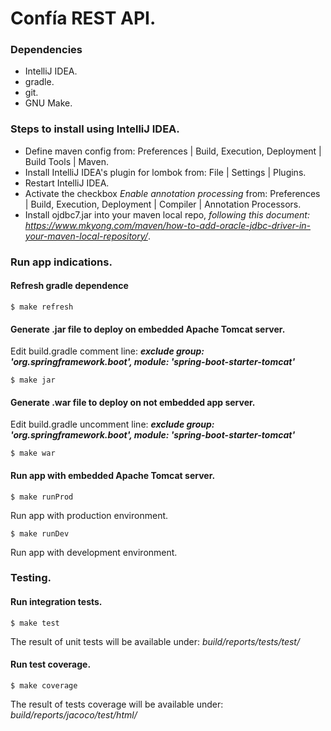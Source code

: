 # Confía REST API. 
### Dependencies
  - IntelliJ IDEA.
  - gradle.
  - git.
  - GNU Make.
  
### Steps to install using IntelliJ IDEA.
  - Define maven config from: Preferences | Build, Execution, Deployment | Build Tools | Maven.
  - Install IntelliJ IDEA's plugin for lombok from: File | Settings | Plugins.
  - Restart IntelliJ IDEA.
  - Activate the checkbox *Enable annotation processing* from: Preferences | Build, Execution, Deployment | Compiler | Annotation Processors.
  - Install ojdbc7.jar into your maven local repo, *following this document: https://www.mkyong.com/maven/how-to-add-oracle-jdbc-driver-in-your-maven-local-repository/*.

### Run app indications.

#### Refresh gradle dependence
```
$ make refresh
```
#### Generate .jar file to deploy on embedded Apache Tomcat server.
Edit build.gradle comment line: *****exclude group: 'org.springframework.boot', module: 'spring-boot-starter-tomcat'*****
```
$ make jar
```
#### Generate .war file to deploy on not embedded app server.
Edit build.gradle uncomment line: *****exclude group: 'org.springframework.boot', module: 'spring-boot-starter-tomcat'*****
```
$ make war
```

#### Run app with embedded Apache Tomcat server.
```
$ make runProd
```
Run app with production environment.

```
$ make runDev
```
Run app with development environment.

### Testing.

#### Run integration tests.
```
$ make test
```
The result of unit tests will be available under: *build/reports/tests/test/*

#### Run test coverage.
```
$ make coverage
```
The result of tests coverage will be available under: *build/reports/jacoco/test/html/*

